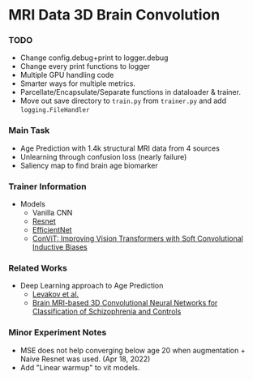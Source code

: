 # MRI Data 3D Brain Convolution

### TODO
+ Change config.debug+print to logger.debug
+ Change every print functions to logger
+ Multiple GPU handling code
+ Smarter ways for multiple metrics.
+ Parcellate/Encapsulate/Separate functions in dataloader & trainer.
+ Move out save directory to `train.py` from `trainer.py` and add `logging.FileHandler`

### Main Task
+ Age Prediction with 1.4k structural MRI data from 4 sources
+ Unlearning through confusion loss (nearly failure)
+ Saliency map to find brain age biomarker
### Trainer Information
+ Models
  + Vanilla CNN
  + [Resnet]()
  + [EfficientNet]()
  + [ConViT: Improving Vision Transformers with Soft Convolutional Inductive Biases](https://arxiv.org/abs/2103.10697)
### Related Works
+ Deep Learning approach to Age Prediction
  + [Levakov et al.](https://onlinelibrary.wiley.com/doi/pdf/10.1002/hbm.25011)
  + [Brain MRI-based 3D Convolutional Neural Networks for Classification of Schizophrenia and Controls
](https://arxiv.org/abs/2003.08818)

### Minor Experiment Notes

+ MSE does not help converging below age 20 when augmentation + Naive Resnet was used. (Apr 18, 2022)
+ Add "Linear warmup" to vit models.
